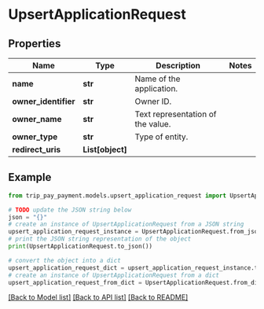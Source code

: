 # UpsertApplicationRequest


## Properties

Name | Type | Description | Notes
------------ | ------------- | ------------- | -------------
**name** | **str** | Name of the application. | 
**owner_identifier** | **str** | Owner ID. | 
**owner_name** | **str** | Text representation of the value. | 
**owner_type** | **str** | Type of entity. | 
**redirect_uris** | **List[object]** |  | 

## Example

```python
from trip_pay_payment.models.upsert_application_request import UpsertApplicationRequest

# TODO update the JSON string below
json = "{}"
# create an instance of UpsertApplicationRequest from a JSON string
upsert_application_request_instance = UpsertApplicationRequest.from_json(json)
# print the JSON string representation of the object
print(UpsertApplicationRequest.to_json())

# convert the object into a dict
upsert_application_request_dict = upsert_application_request_instance.to_dict()
# create an instance of UpsertApplicationRequest from a dict
upsert_application_request_from_dict = UpsertApplicationRequest.from_dict(upsert_application_request_dict)
```
[[Back to Model list]](../README.md#documentation-for-models) [[Back to API list]](../README.md#documentation-for-api-endpoints) [[Back to README]](../README.md)



